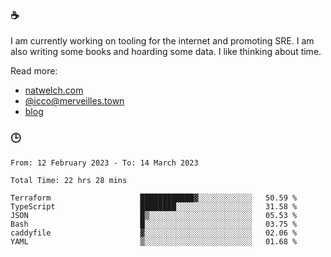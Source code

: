 ### ☕

I am currently working on tooling for the internet and promoting SRE. I am also writing some books and hoarding some data. I like thinking about time. 

Read more:

 - [natwelch.com](https://natwelch.com)
 - [@icco@merveilles.town](https://merveilles.town/@icco)
 - [blog](https://writing.natwelch.com)

### 🕒

<!--START_SECTION:waka-->

```text
From: 12 February 2023 - To: 14 March 2023

Total Time: 22 hrs 28 mins

Terraform                    ████████████▓░░░░░░░░░░░░   50.59 %
TypeScript                   ████████░░░░░░░░░░░░░░░░░   31.58 %
JSON                         █▒░░░░░░░░░░░░░░░░░░░░░░░   05.53 %
Bash                         █░░░░░░░░░░░░░░░░░░░░░░░░   03.75 %
caddyfile                    ▓░░░░░░░░░░░░░░░░░░░░░░░░   02.06 %
YAML                         ▒░░░░░░░░░░░░░░░░░░░░░░░░   01.68 %
```

<!--END_SECTION:waka-->
